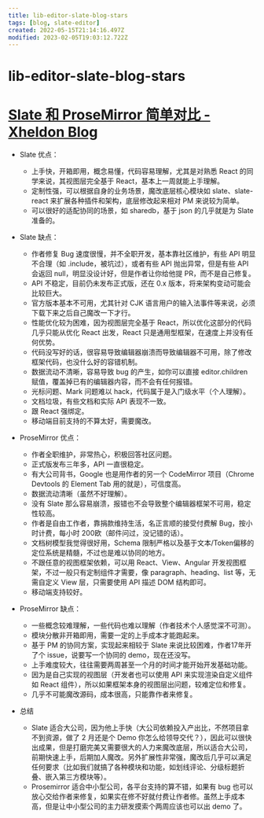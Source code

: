```yaml
---
title: lib-editor-slate-blog-stars
tags: [blog, slate-editor]
created: 2022-05-15T21:14:16.497Z
modified: 2023-02-05T19:03:12.722Z
---
```


# lib-editor-slate-blog-stars

# [Slate 和 ProseMirror 简单对比 - Xheldon Blog](https://www.xheldon.com/tech/prosemirror-comparison-with-slatejs.html)

- Slate 优点：
  - 上手快，开箱即用，概念易懂，代码容易理解，尤其是对熟悉 React 的同学来说，其视图层完全基于 React，基本上一周就能上手理解。
  - 定制性强，可以根据自身的业务场景，魔改底层核心模块如 slate、slate-react 来扩展各种插件和架构，底层修改起来相对 PM 来说较为简单。
  - 可以很好的适配协同的场景，如 sharedb，基于 json 的几乎就是为 Slate 准备的。

- Slate 缺点：
  - 作者修复 Bug 速度很慢，并不全职开发，基本靠社区维护，有些 API 明显不合理（如 .include，被坑过），或者有些 API 抛出异常，但是有些 API 会返回 null，明显没设计好，但是作者让你给他提 PR，而不是自己修复。
  - API 不稳定，目前仍未发布正式版，还在 0.x 版本，将来架构变动可能会比较巨大。
  - 官方版本基本不可用，尤其针对 CJK 语言用户的输入法事件等来说，必须下载下来之后自己魔改一下才行。
  - 性能优化较为困难，因为视图层完全基于 React，所以优化这部分的代码几乎只能从优化 React 出发，React 只是通用型框架，在速度上并没有任何优势。
  - 代码没写好的话，很容易导致编辑器崩溃而导致编辑器不可用，除了修改框架代码，也没什么好的容错机制。
  - 数据流动不清晰，容易导致 bug 的产生，如你可以直接 editor.children 赋值，覆盖掉已有的编辑器内容，而不会有任何报错。
  - 光标问题、Mark 问题难以 hack，代码属于是入门级水平（个人理解）。
  - 文档垃圾，有些文档和实际 API 表现不一致。
  - 跟 React 强绑定。
  - 移动端目前支持的不算太好，需要魔改。

- ProseMirror 优点：
  - 作者全职维护，非常热心，积极回答社区问题。
  - 正式版发布三年多，API 一直很稳定。
  - 有大公司背书，Google 也是用作者的另一个 CodeMirror 项目（Chrome Devtools 的 Element Tab 用的就是），可信度高。
  - 数据流动清晰（虽然不好理解）。
  - 没有 Slate 那么容易崩溃，报错也不会导致整个编辑器框架不可用，稳定性较高。
  - 作者是自由工作者，靠捐款维持生活，名正言顺的接受付费解 Bug，按小时计费，每小时 200欧（邮件问过，没记错的话）。
  - 文档树模型我觉得很好用，Schema 限制严格以及基于文本/Token偏移的定位系统是精髓，不过也是难以协同的地方。
  - 不跟任意的视图框架依赖，可以用 React、View、Angular 开发视图框架，不过一般只有定制组件才需要，像 paragraph、heading、list 等，无需自定义 View 层，只需要使用 API 描述 DOM 结构即可。
  - 移动端支持较好。

- ProseMirror 缺点：
  - 一些概念较难理解，一些代码也难以理解（作者技术个人感觉深不可测）。
  - 模块分散非开箱即用，需要一定的上手成本才能跑起来。
  - 基于 PM 的协同方案，实现起来相较于 Slate 来说比较困难，作者17年开了个 issue，说要写一个协同的 demo，现在还没写。
  - 上手难度较大，往往需要两周甚至一个月的时间才能开始开发基础功能。
  - 因为是自己实现的视图层（开发者也可以使用 API 来实现渲染自定义组件如 React 组件），所以如果框架本身的视图层出问题，较难定位和修复。
  - 几乎不可能魔改源码，成本很高，只能靠作者来修复。

- 总结
  - Slate 适合大公司，因为他上手快（大公司依赖投入产出比，不然项目拿不到资源，做了 2 月还是个 Demo 你怎么给领导交代？），因此可以很快出成果，但是打磨完美又需要很大的人力来魔改底层，所以适合大公司，前期快速上手，后期加人魔改。另外扩展性非常强，魔改后几乎可以满足任何要求（比如我们就搞了各种模块和功能，如划线评论、分级标题折叠、嵌入第三方模块等）。
  - Prosemirror 适合中小型公司，各平台支持的算不错，如果有 bug 也可以放心交给作者来修复，如果实在修不好就付费让作者修。虽然上手成本高，但是让中小型公司的主力研发摸索个两周应该也可以出 demo 了。
